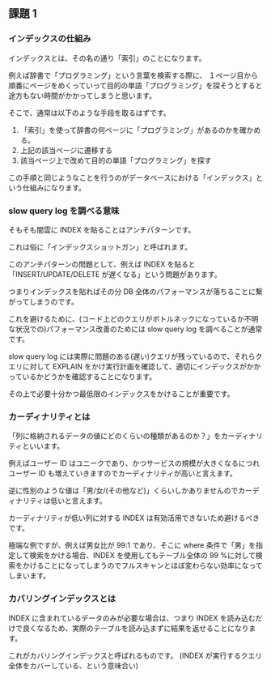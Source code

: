 ## 課題 1

### インデックスの仕組み

インデックスとは、その名の通り「索引」のことになります。

例えば辞書で「プログラミング」という言葉を検索する際に、
１ページ目から順番にページをめくっていって目的の単語「プログラミング」を探そうとすると途方もない時間がかかってしまうと思います。

そこで、通常は以下のような手段を取るはずです。

1. 「索引」を使って辞書の何ページに「プログラミング」があるのかを確かめる。
2. 上記の該当ページに遷移する
3. 該当ページ上で改めて目的の単語「プログラミング」を探す

この手順と同じようなことを行うのがデータベースにおける「インデックス」という仕組みになります。

### slow query log を調べる意味

そもそも闇雲に INDEX を貼ることはアンチパターンです。

これは俗に「インデックスショットガン」と呼ばれます。

このアンチパターンの問題として、例えば INDEX を貼ると「INSERT/UPDATE/DELETE が遅くなる」という問題があります。

つまりインデックスを貼ればその分 DB 全体のパフォーマンスが落ちることに繋がってしまうのです。

これを避けるために、(コード上どのクエリがボトルネックになっているか不明な状況での)パフォーマンス改善のためには slow query log を調べることが通常です。

slow query log には実際に問題のある(遅い)クエリが残っているので、それらクエリに対して EXPLAIN をかけ実行計画を確認して、適切にインデックスがかかっているかどうかを確認することになります。

その上で必要十分かつ最低限のインデックスをかけることが重要です。

### カーディナリティとは

「列に格納されるデータの値にどのくらいの種類があるのか？」をカーディナリティといいます。

例えばユーザー ID はユニークであり、かつサービスの規模が大きくなるにつれユーザー ID も増えていきますのでカーディナリティが高いと言えます。

逆に性別のような値は「男/女/(その他など)」くらいしかありませんのでカーディナリティは低いと言えます。

カーディナリティが低い列に対する INDEX は有効活用できないため避けるべきです。

極端な例ですが、例えば男女比が 99:1 であり、そこに where 条件で「男」を指定して検索をかける場合、INDEX を使用してもテーブル全体の 99 %に対して検索をかけることになってしまうのでフルスキャンとほぼ変わらない効率になってしまいます。

### カバリングインデックスとは

INDEX に含まれているデータのみが必要な場合は、つまり INDEX を読み込むだけで良くなるため、実際のテーブルを読み込まずに結果を返せることになります。

これがカバリングインデックスと呼ばれるものです。
(INDEX が実行するクエリ全体をカバーしている、という意味合い)
